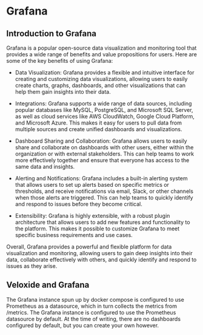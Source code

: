 # Grafana

## Introduction to Grafana

Grafana is a popular open-source data visualization and monitoring tool that provides a wide range of benefits and value propositions for users. Here are some of the key benefits of using Grafana:

- Data Visualization: Grafana provides a flexible and intuitive interface for creating and customizing data visualizations, allowing users to easily create charts, graphs, dashboards, and other visualizations that can help them gain insights into their data.

- Integrations: Grafana supports a wide range of data sources, including popular databases like MySQL, PostgreSQL, and Microsoft SQL Server, as well as cloud services like AWS CloudWatch, Google Cloud Platform, and Microsoft Azure. This makes it easy for users to pull data from multiple sources and create unified dashboards and visualizations.

- Dashboard Sharing and Collaboration: Grafana allows users to easily share and collaborate on dashboards with other users, either within the organization or with external stakeholders. This can help teams to work more effectively together and ensure that everyone has access to the same data and insights.

- Alerting and Notifications: Grafana includes a built-in alerting system that allows users to set up alerts based on specific metrics or thresholds, and receive notifications via email, Slack, or other channels when those alerts are triggered. This can help teams to quickly identify and respond to issues before they become critical.

- Extensibility: Grafana is highly extensible, with a robust plugin architecture that allows users to add new features and functionality to the platform. This makes it possible to customize Grafana to meet specific business requirements and use cases.

Overall, Grafana provides a powerful and flexible platform for data visualization and monitoring, allowing users to gain deep insights into their data, collaborate effectively with others, and quickly identify and respond to issues as they arise.

## Veloxide and Grafana

The Grafana instance spun up by docker compose is configured to use Prometheus as a datasource, which in turn collects the metrics from /metrics. The Grafana instance is configured to use the Prometheus datasource by default. At the time of writing, there are no dashboards configured by default, but you can create your own however.
